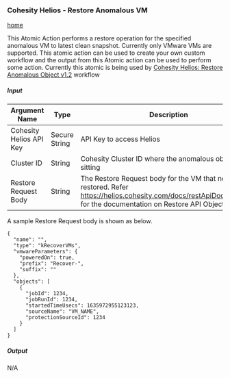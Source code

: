 
### <a name="restore-anomalous-objects"></a> Cohesity Helios - Restore Anomalous VM
[home](../../README.md)

This Atomic Action performs a restore operation for the specified anomalous VM to latest clean snapshot. Currently only VMware VMs are supported. This atomic action can be used to create your own custom workflow and the output from this Atomic action can be used to perform some action. Currently this atomic is being used by [Cohesity Helios: Restore Anomalous Object v1.2](../workflows/CohesityRestoreAnomalousObject.md) workflow

##### Input

| **Argument Name** | **Type** | **Description** | **Required** |
| --- | --- |--- | --- |
| Cohesity Helios API Key | Secure String | API Key to access Helios | Yes | 
| Cluster ID | String | Cohesity Cluster ID where the anomalous object is sitting | Yes | 
| Restore Request Body | String | The Restore Request body for the VM that needs to be restored. Refer https://helios.cohesity.com/docs/restApiDocs/browse/ for the documentation on Restore API Object   | Yes | 

A sample Restore Request body is shown as below.

```
{
  "name": "",
  "type": "kRecoverVMs",
  "vmwareParameters": {
    "poweredOn": true,
    "prefix": "Recover-",
    "suffix": ""
  },
  "objects": [
    {
      "jobId": 1234,
      "jobRunId": 1234,
      "startedTimeUsecs": 1635972955123123,
      "sourceName": "VM_NAME",
      "protectionSourceId": 1234
    }
  ]
}
```

##### Output

N/A

